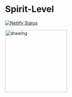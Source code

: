 # Spirit-Level

[![Netlify Status](https://api.netlify.com/api/v1/badges/327d321b-1bab-4d62-9f80-146746f0c936/deploy-status)](https://app.netlify.com/sites/stupefied-poincare-5c19ae/deploys)

<img src="https://i.ibb.co/HGw0Qrm/IMG-2642.png" alt="drawing" width="200"/>
